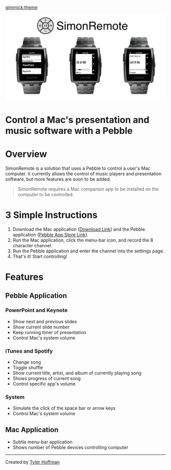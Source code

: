 [gimmick:theme](yeti)
 
![](images/header.png)

# Control a Mac's presentation and music software with a Pebble

# Overview
SimonRemote is a solution that uses a Pebble to control a user's Mac computer. It currently allows the control of music players and presentation software, but more features are soon to be added. 

> SimonRemote requires a Mac companion app to be installed on the computer to be controlled. 


# 3 Simple Instructions
1. Download the Mac application ([Download Link](https://github.com/SimonRemote/simon-mac/releases/download/v1.1.1/SimonRemote-1.1.1.zip)) and the Pebble application ([Pebble App Store Link](https://apps.getpebble.com/applications/54166746ba06e4e0db000073)).
2. Run the Mac application, click the menu-bar icon, and record the 8 character channel.
3. Run the Pebble application and enter the channel into the settings page.
4. That's it! Start controlling!

# Features

## Pebble Application

### PowerPoint and Keynote
- Show next and previous slides
- Show current slide number
- Keep running timer of presentation
- Control Mac's system volume

### iTunes and Spotify
- Change song
- Toggle shuffle
- Show current title, artist, and album of currently playing song
- Shows progress of current song
- Control specific app's volume

### System
- Simulate the click of the space bar or arrow keys
- Control Mac's system volume

## Mac Application
- Subtle menu-bar application
- Shows number of Pebble devices controlling computer

----
Created by [Tyler Hoffman](https://github.com/tyhoff)
